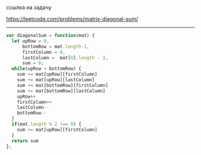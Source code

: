 ссылка на задачу 

https://leetcode.com/problems/matrix-diagonal-sum/

---

```js
var diagonalSum = function(mat) {
  let upRow = 0,
      bottomRow = mat.length-1,
      firstColumn = 0,
      lastColumn =  mat[0].length - 1,
      sum = 0;
  while(upRow < bottomRow) {
    sum += mat[upRow][firstColumn]
    sum += mat[upRow][lastColumn]
    sum += mat[bottomRow][firstColumn]
    sum += mat[bottomRow][lastColumn]
    upRow++
    firstColumn++
    lastColumn--
    bottomRow--
  }
  if(mat.length % 2 !== 0) {
    sum += mat[upRow][firstColumn]
  }
  return sum
};

```
